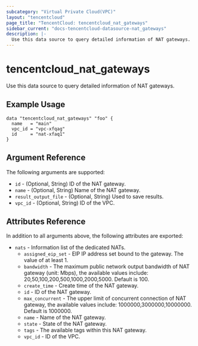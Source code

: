 ```yaml
---
subcategory: "Virtual Private Cloud(VPC)"
layout: "tencentcloud"
page_title: "TencentCloud: tencentcloud_nat_gateways"
sidebar_current: "docs-tencentcloud-datasource-nat_gateways"
description: |-
  Use this data source to query detailed information of NAT gateways.
---
```


# tencentcloud_nat_gateways

Use this data source to query detailed information of NAT gateways.

## Example Usage

```hcl
data "tencentcloud_nat_gateways" "foo" {
  name   = "main"
  vpc_id = "vpc-xfqag"
  id     = "nat-xfaq1"
}
```

## Argument Reference

The following arguments are supported:

* `id` - (Optional, String) ID of the NAT gateway.
* `name` - (Optional, String) Name of the NAT gateway.
* `result_output_file` - (Optional, String) Used to save results.
* `vpc_id` - (Optional, String) ID of the VPC.

## Attributes Reference

In addition to all arguments above, the following attributes are exported:

* `nats` - Information list of the dedicated NATs.
  * `assigned_eip_set` - EIP IP address set bound to the gateway. The value of at least 1.
  * `bandwidth` - The maximum public network output bandwidth of NAT gateway (unit: Mbps), the available values include: 20,50,100,200,500,1000,2000,5000. Default is 100.
  * `create_time` - Create time of the NAT gateway.
  * `id` - ID of the NAT gateway.
  * `max_concurrent` - The upper limit of concurrent connection of NAT gateway, the available values include: 1000000,3000000,10000000. Default is 1000000.
  * `name` - Name of the NAT gateway.
  * `state` - State of the NAT gateway.
  * `tags` - The available tags within this NAT gateway.
  * `vpc_id` - ID of the VPC.



